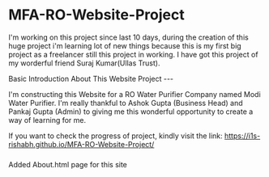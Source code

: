 # MFA-RO-Website-Project
I'm working on this project since last 10 days, during the creation of this huge project i'm learning lot of new things because this is my first big project as a freelancer still this project in working. I have got this project of my worderful friend Suraj Kumar(Ullas Trust).

Basic Introduction About This Website Project ---

I'm constructing this Website for a RO Water Purifier Company named Modi Water Purifier. I'm really thankful to Ashok Gupta (Business Head) and Pankaj Gupta (Admin) to giving me this wonderful opportunity to create a way of learning for me.

If you want to check the progress of project, kindly visit the link:
https://i1s-rishabh.github.io/MFA-RO-Website-Project/


###
###
Added About.html page for this site


